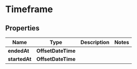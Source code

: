 

# Timeframe


## Properties

| Name | Type | Description | Notes |
|------------ | ------------- | ------------- | -------------|
|**endedAt** | **OffsetDateTime** |  |  |
|**startedAt** | **OffsetDateTime** |  |  |



